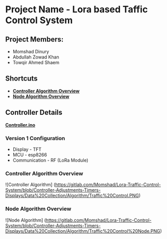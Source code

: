 # Project Name - Lora based Taffic Control System

## Project Members:
* Momshad Dinury
* Abdullah Zowad Khan
* Towqir Ahmed Shaem

## Shortcuts
* [**Controller Algorithm Overview**](#controller-algorithm-overview)
* [**Node Algorithm Overview**](#node-algorithm-overview)

## Controller Details

[**Controller.ino**](https://gitlab.com/Momshad/Lora-Traffic-Control-System/blob/Controller-Adjustments-Timers-Displays/Controller/Controller.ino)

### Version 1 Configuration

* Display - TFT
* MCU - esp8266
* Communication - RF (LoRa Module)

### Controller Algorithm Overview
![Controller Algorithm] (https://gitlab.com/Momshad/Lora-Traffic-Control-System/blob/Controller-Adjustments-Timers-Displays/Data%20Collection/Algorithm/Traffic%20Control.PNG)

### Node Algorithm Overview
![Node Algorithm] (https://gitlab.com/Momshad/Lora-Traffic-Control-System/blob/Controller-Adjustments-Timers-Displays/Data%20Collection/Algorithm/Traffic%20Control%20Node.PNG)    
